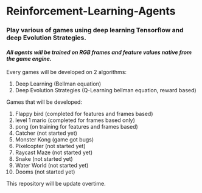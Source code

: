 # Reinforcement-Learning-Agents
### Play various of games using deep learning Tensorflow and deep Evolution Strategies. 

#### *All agents will be trained on RGB frames and feature values native from the game engine.*

Every games will be developed on 2 algorithms:
1. Deep Learning (Bellman equation)
2. Deep Evolution Strategies (Q-Learning bellman equation, reward based)

Games that will be developed:
1. Flappy bird (completed for features and frames based)
2. level 1 mario (completed for frames based only)
3. pong (on training for features and frames based)
4. Catcher (not started yet)
5. Monster Kong (game got bugs)
6. Pixelcopter (not started yet)
7. Raycast Maze (not started yet)
8. Snake (not started yet)
9. Water World (not started yet)
10. Dooms (not started yet)

This repository will be update overtime.
